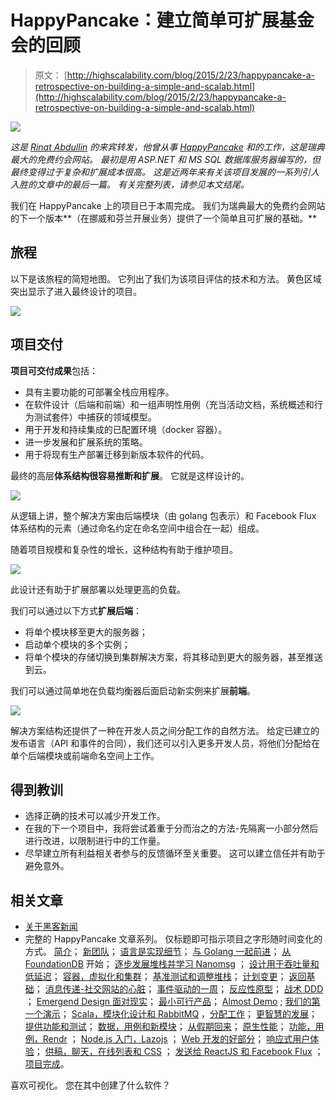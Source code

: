 # HappyPancake：建立简单可扩展基金会的回顾

> 原文： [http://highscalability.com/blog/2015/2/23/happypancake-a-retrospective-on-building-a-simple-and-scalab.html](http://highscalability.com/blog/2015/2/23/happypancake-a-retrospective-on-building-a-simple-and-scalab.html)

![](img/6501d09f8bcc4bdec007a12721e5b098.png)

*这是 [Rinat Abdullin](http://abdullin.com/about-me/) 的来宾转发，他曾从事 *[HappyPancake](http://www.happypancake.com/) 和*的工作，这是瑞典最大的免费约会网站。 最初是用 ASP.NET 和 MS SQL 数据库服务器编写的，但最终变得过于复杂和扩展成本很高。 这是近两年来有关该项目发展的一系列引人入胜的文章中的最后一篇。 有关完整列表，请参见本文结尾。*

我们在 HappyPancake 上的项目已于本周完成。 我们为瑞典最大的免费约会网站的下一个版本**（在挪威和芬兰开展业务）提供了一个简单且可扩展的基础。**

## 旅程

以下是该旅程的简短地图。 它列出了我们为该项目评估的技术和方法。 黄色区域突出显示了进入最终设计的项目。

![](img/bea501f4d8228089cf0819c38337c2f7.png) 

## 项目交付

**项目可交付成果**包括：

*   具有主要功能的可部署全栈应用程序。
*   在软件设计（后端和前端）和一组声明性用例（充当活动文档，系统概述和行为测试套件）中捕获的领域模型。
*   用于开发和持续集成的已配置环境（docker 容器）。
*   进一步发展和扩展系统的策略。
*   用于将现有生产部署迁移到新版本软件的代码。

最终的高层**体系结构很容易推断和扩展**。 它就是这样设计的。

![](img/89c7299bcde61247cdce911184e02b93.png) 

从逻辑上讲，整个解决方案由后端模块（由 golang 包表示）和 Facebook Flux 体系结构的元素（通过命名约定在命名空间中组合在一起）组成。

随着项目规模和复杂性的增长，这种结构有助于维护项目。

![](img/9809c2865415feb94c07ab2c1dc903b1.png) 

此设计还有助于扩展部署以处理更高的负载。

我们可以通过以下方式**扩展后端**：

*   将单个模块移至更大的服务器；
*   启动单个模块的多个实例；
*   将单个模块的存储切换到集群解决方案，将其移动到更大的服务器，甚至推送到云。

我们可以通过简单地在负载均衡器后面启动新实例来扩展**前端**。

![](img/8f6a49f157b87680cb4e15f0a572d639.png) 

解决方案结构还提供了一种在开发人员之间分配工作的自然方法。 给定已建立的发布语言（API 和事件的合同），我们还可以引入更多开发人员，将他们分配给在单个后端模块或前端命名空间上工作。

## 得到教训

*   选择正确的技术可以减少开发工作。
*   在我的下一个项目中，我将尝试着重于分而治之的方法-先隔离一小部分然后进行改进，以限制进行中的工作量。
*   尽早建立所有利益相关者参与的反馈循环至关重要。 这可以建立信任并有助于避免意外。

## 相关文章

*   [关于黑客新闻](https://news.ycombinator.com/item?id=9101133)
*   完整的 HappyPancake 文章系列。 仅标题即可指示项目之字形随时间变化的方式。 [简介](http://abdullin.com/happypancake/intro/)； [新团队](http://abdullin.com/happypancake/2013-12-17/)； [语言是实现细节](http://abdullin.com/happypancake/2013-12-23/)； [与 Golang 一起前进](http://abdullin.com/happypancake/2014-01-18/)； [从 FoundationDB](http://abdullin.com/happypancake/2014-02-02/) 开始； [逐步发展堆栈并学习 Nanomsg](http://abdullin.com/happypancake/2014-02-08/) ； [设计用于吞吐量和低延迟](http://abdullin.com/happypancake/2014-02-17/)； [容器，虚拟化和集群](http://abdullin.com/happypancake/2014-02-24/)； [基准测试和调整堆栈](http://abdullin.com/happypancake/2014-03-19/)； [计划变更](http://abdullin.com/happypancake/2014-04-07/)； [返回基础](http://abdullin.com/happypancake/2014-04-14/)； [消息传递-社交网站的心脏](http://abdullin.com/happypancake/2014-04-21/)； [事件驱动的一周](http://abdullin.com/happypancake/2014-04-28/)； [反应性原型](http://abdullin.com/happypancake/2014-05-05/)； [战术 DDD](http://abdullin.com/happypancake/2014-05-12/) ； [Emergend Design 面对现实](http://abdullin.com/happypancake/2014-05-24/)； [最小可行产品](http://abdullin.com/happypancake/2014-06-01/)； [Almost Demo](http://abdullin.com/happypancake/2014-06-09/) ; [我们的第一个演示](http://abdullin.com/happypancake/2014-06-13/)； [Scala，模块化设计和 RabbitMQ](http://abdullin.com/happypancake/2014-06-30/) ，[分配工作](http://abdullin.com/happypancake/2014-07-06/)； [更智慧的发展](http://abdullin.com/happypancake/2014-07-21/)； [提供功能和测试](http://abdullin.com/happypancake/2014-07-29/)； [数据，用例和新模块](http://abdullin.com/happypancake/2014-08-02/)； [从假期回来](http://abdullin.com/happypancake/2014-08-16/)； [原生性能](http://abdullin.com/happypancake/2014-08-25/)； [功能，用例，Rendr](http://abdullin.com/happypancake/2014-09-07/) ； [Node.js 入门，Lazojs](http://abdullin.com/happypancake/2014-09-15/) ； [Web 开发的好部分](http://abdullin.com/happypancake/2014-09-23/)； [响应式用户体验](http://abdullin.com/happypancake/2014-09-29/)； [供稿，聊天，在线列表和 CSS](http://abdullin.com/happypancake/2014-10-07/) ； [发送给 ReactJS 和 Facebook Flux](http://abdullin.com/happypancake/2014-10-27/) ； [项目完成](http://abdullin.com/happypancake/2014-11-06/)。

喜欢可视化。 您在其中创建了什么软件？